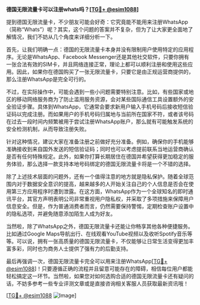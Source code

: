 **德国无限流量卡可以注册whats吗？[[TG💪+ @esim1088](https://t.me/s/esim1088)]**

提到德国无限流量卡，不少朋友可能会好奇：它究竟能不能用来注册WhatsApp（简称“Whats”）呢？其实，这个问题的答案并不复杂，但为了让大家更全面地了解情况，我们不妨从几个角度来详细分析一下。

首先，让我们明确一点：德国的无限流量卡本身并没有限制用户使用特定的应用程序。无论是WhatsApp、Facebook Messenger还是其他社交软件，只要你拥有一张合法有效的SIM卡，并且网络连接正常，理论上都可以顺利注册和使用这些应用。因此，如果你在德国购买了一张无限流量卡，只要它是由正规运营商提供的，那么注册WhatsApp是完全可行的。

不过，在实际操作中，可能会遇到一些小问题需要特别注意。比如，有些国家或地区的移动网络服务商为了防止滥用服务资源，会对某些国际通信工具设置额外的安全验证步骤。具体到WhatsApp，它通常会要求新用户输入手机号码后接收短信验证码以完成注册。而如果用户的手机号码归属地与当前所在国家不符，或者该号码在过去一段时间内频繁被用于尝试注册WhatsApp账户，那么就有可能触发系统的安全检测机制，从而导致注册失败。

针对这种情况，建议大家在准备注册之前做好充分准备。例如，确保你的手机能够准确接收到来自国外发送的短信验证码；同时也可以考虑提前联系当地运营商确认是否有任何特殊规定。此外，如果你打算长期居住在德国并希望获得更加稳定的服务体验，那么选择一款支持本地号码绑定的德国无限流量卡将是一个不错的选择。

除了上述技术层面的问题外，还有一个值得注意的地方就是隐私保护。随着全球范围内对于数据安全意识的提高，越来越多的人开始关注自己的个人信息是否会在使用第三方应用程序时遭到泄露。在这方面，WhatsApp作为一个全球知名的即时通讯平台，其官方声明表明公司非常重视用户隐私权，并采取了多项措施来保障用户信息安全。但是，作为普通消费者而言，仍然需要保持警惕，定期检查账户设置中的隐私选项，并避免随意添加陌生人成为好友。

当然啦，除了WhatsApp之外，德国无限流量卡还能让你畅享其他各种便捷服务。比如通过Google Maps导航出行、在线观看YouTube视频以及收听Spotify音乐等等。可以说，拥有一张高质量的德国无限流量卡，不仅能够让日常生活变得更加丰富多彩，同时也为商务人士提供了强有力的后勤支持。

最后再强调一次，德国无限流量卡完全可以用来注册WhatsApp[[TG💪+ @esim1088](https://t.me/s/esim1088)]！只要遵循正确的流程并且留意可能存在的障碍，相信每位用户都能轻松搞定这一环节。当然啦，如果您对如何选购合适的德国无限流量卡还有疑问的话，不妨多参考一些专业评测文章或是直接咨询相关客服人员获取最新资讯哦！

[[TG💪+ @esim1088](https://t.me/s/esim1088) ![Image](https://i.postimg.cc/4NQfJmqS/Snipaste-2025-05-13-00-14-12.png)]